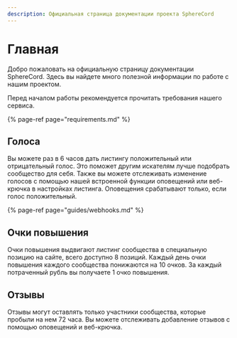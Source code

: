 ```yaml
---
description: Официальная страница документации проекта SphereCord
---
```


# Главная

Добро пожаловать на официальную страницу документации SphereCord. Здесь вы найдете много полезной информации по работе с нашим проектом.

Перед началом работы рекомендуется прочитать требования нашего сервиса.

{% page-ref page="requirements.md" %}

## Голоса <a id="votes"></a>

Вы можете раз в 6 часов дать листингу положительный или отрицательный голос. Это поможет другим искателям лучше подобрать сообщество для себя. Также вы можете отслеживать изменение голосов с помощью нашей встроенной функции оповещений или веб-крючка в настройках листинга. Оповещения срабатывают только, если голос положительный.

{% page-ref page="guides/webhooks.md" %}

## Очки повышения <a id="promote-points"></a>

Очки повышения выдвигают листинг сообщества в специальную позицию на сайте, всего доступно 8 позиций. Каждый день очки повышения каждого сообщества понижаются на 10 очков. За каждый потраченный рубль вы получаете 1 очко повышения.

## Отзывы

Отзывы могут оставлять только участники сообщества, которые пробыли на нем 72 часа. Вы можете отслеживать добавление отзывов с помощью оповещений и веб-крючка.

